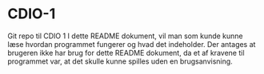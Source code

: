# CDIO-1
Git repo til CDIO 1
I dette README dokument, vil man som kunde kunne læse hvordan programmet fungerer og hvad det indeholder.
Der antages at brugeren ikke har brug for dette README dokument, da et af kravene til programmet var, at det skulle kunne spilles uden en brugsanvisning.

